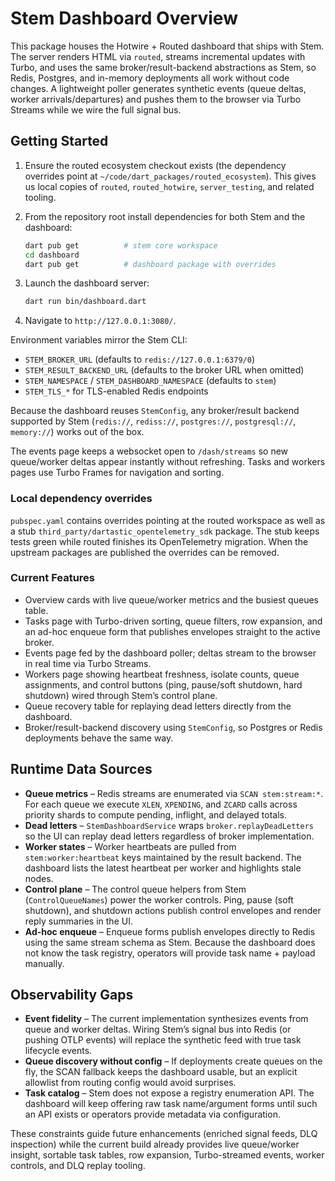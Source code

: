 # Stem Dashboard Overview

This package houses the Hotwire + Routed dashboard that ships with Stem. The
server renders HTML via `routed`, streams incremental updates with Turbo, and
uses the same broker/result-backend abstractions as Stem, so Redis, Postgres,
and in-memory deployments all work without code changes. A lightweight poller
generates synthetic events (queue deltas, worker arrivals/departures) and pushes
them to the browser via Turbo Streams while we wire the full signal bus.

## Getting Started

1. Ensure the routed ecosystem checkout exists (the dependency overrides point
   at `~/code/dart_packages/routed_ecosystem`). This gives us local copies of
   `routed`, `routed_hotwire`, `server_testing`, and related tooling.
2. From the repository root install dependencies for both Stem and the
   dashboard:

   ```bash
   dart pub get          # stem core workspace
   cd dashboard
   dart pub get          # dashboard package with overrides
   ```

3. Launch the dashboard server:

   ```bash
   dart run bin/dashboard.dart
   ```

4. Navigate to `http://127.0.0.1:3080/`.

Environment variables mirror the Stem CLI:

- `STEM_BROKER_URL` (defaults to `redis://127.0.0.1:6379/0`)
- `STEM_RESULT_BACKEND_URL` (defaults to the broker URL when omitted)
- `STEM_NAMESPACE` / `STEM_DASHBOARD_NAMESPACE` (defaults to `stem`)
- `STEM_TLS_*` for TLS-enabled Redis endpoints

Because the dashboard reuses `StemConfig`, any broker/result backend supported
by Stem (`redis://`, `rediss://`, `postgres://`, `postgresql://`, `memory://`)
works out of the box.

The events page keeps a websocket open to `/dash/streams` so new
queue/worker deltas appear instantly without refreshing. Tasks and workers
pages use Turbo Frames for navigation and sorting.

### Local dependency overrides

`pubspec.yaml` contains overrides pointing at the routed workspace as well as a
stub `third_party/dartastic_opentelemetry_sdk` package. The stub keeps tests
green while routed finishes its OpenTelemetry migration. When the upstream
packages are published the overrides can be removed.

### Current Features

- Overview cards with live queue/worker metrics and the busiest queues table.
- Tasks page with Turbo-driven sorting, queue filters, row expansion, and an
  ad-hoc enqueue form that publishes envelopes straight to the active broker.
- Events page fed by the dashboard poller; deltas stream to the browser in real
  time via Turbo Streams.
- Workers page showing heartbeat freshness, isolate counts, queue assignments,
  and control buttons (ping, pause/soft shutdown, hard shutdown) wired through
  Stem’s control plane.
- Queue recovery table for replaying dead letters directly from the dashboard.
- Broker/result-backend discovery using `StemConfig`, so Postgres or Redis
  deployments behave the same way.

## Runtime Data Sources

- **Queue metrics** – Redis streams are enumerated via `SCAN
  stem:stream:*`. For each queue we execute `XLEN`, `XPENDING`, and `ZCARD`
  calls across priority shards to compute pending, inflight, and delayed totals.
- **Dead letters** – `StemDashboardService` wraps `broker.replayDeadLetters`
  so the UI can replay dead letters regardless of broker implementation.
- **Worker states** – Worker heartbeats are pulled from `stem:worker:heartbeat`
  keys maintained by the result backend. The dashboard lists the latest
  heartbeat per worker and highlights stale nodes.
- **Control plane** – The control queue helpers from Stem (`ControlQueueNames`)
  power the worker controls. Ping, pause (soft shutdown), and shutdown actions
  publish control envelopes and render reply summaries in the UI.
- **Ad-hoc enqueue** – Enqueue forms publish envelopes directly to Redis using
  the same stream schema as Stem. Because the dashboard does not know the task
  registry, operators will provide task name + payload manually.

## Observability Gaps

- **Event fidelity** – The current implementation synthesizes events from queue
  and worker deltas. Wiring Stem’s signal bus into Redis (or pushing OTLP
  events) will replace the synthetic feed with true task lifecycle events.
- **Queue discovery without config** – If deployments create queues on the fly,
  the SCAN fallback keeps the dashboard usable, but an explicit allowlist from
  routing config would avoid surprises.
- **Task catalog** – Stem does not expose a registry enumeration API. The
  dashboard will keep offering raw task name/argument forms until such an API
  exists or operators provide metadata via configuration.

These constraints guide future enhancements (enriched signal feeds, DLQ
inspection) while the current build already provides live queue/worker insight,
sortable task tables, row expansion, Turbo-streamed events, worker controls,
and DLQ replay tooling.
